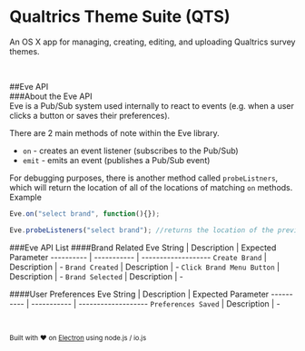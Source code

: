 # Qualtrics Theme Suite (QTS)
An OS X app for managing, creating, editing, and uploading Qualtrics survey themes.

<br>

##Eve API  
###About the Eve API  
Eve is a Pub/Sub system used internally to react to events (e.g. when a user clicks a button or saves their preferences).

There are 2 main methods of note within the Eve library. 
- `on` - creates an event listener (subscribes to the Pub/Sub)  
- `emit` - emits an event (publishes a Pub/Sub event)  

For debugging purposes, there is another method called `probeListners`, which will return the location of all of the locations of matching `on` methods.  
Example
```javascript
Eve.on("select brand", function(){});

Eve.probeListeners("select brand"); //returns the location of the previous 'on' method
```

###Eve API List
####Brand Related
Eve String | Description | Expected Parameter
---------- | ----------- | -------------------
`Create Brand` | Description | -
`Brand Created` | Description | -
`Click Brand Menu Button` | Description | -
`Brand Selected` | Description | -

####User Preferences
Eve String | Description | Expected Parameter
---------- | ----------- | -------------------
`Preferences Saved` | Description | -


<br>

<sub>Built with ❤ on [Electron](https://github.com/atom/electron) using node.js / io.js</sub>
